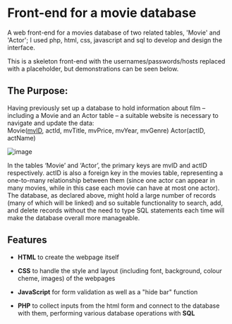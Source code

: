 # Front-end for a movie database
A web front-end for a movies database of two related tables, 'Movie' and 'Actor'; I used php, html, css, javascript and sql to develop and design the interface.

This is a skeleton front-end with the usernames/passwords/hosts replaced with a placeholder, but demonstrations can be seen below.

## The Purpose:
Having previously set up a database to hold information about film – including a Movie
and an Actor table – a suitable website is necessary to navigate and update the data:
<br>
  Movie(<u>mvID</u>, actId, mvTitle, mvPrice, mvYear, mvGenre)
  Actor(actID, actName)
<br>

![image](https://github.com/Tanaya-27/movie-data-front-end/assets/75646651/7cccf2f5-09f1-420c-baaa-8f7d1de0bc97)

In the tables ‘Movie’ and ‘Actor’, the primary keys are mvID and actID respectively.
actID is also a foreign key in the movies table, representing a one-to-many relationship
between them (since one actor can appear in many movies, while in this case each movie
can have at most one actor).
The database, as declared above, might hold a large number of records (many of which
will be linked) and so suitable functionality to search, add, and delete records without the
need to type SQL statements each time will make the database overall more manageable.

## Features
- **HTML** to create the webpage itself

- **CSS** to handle the style and layout (including font, background, colour cheme, images) of the webpages

- **JavaScript** for form validation as well as a "hide bar" function

- **PHP** to collect inputs from the html form and connect to the database with them, performing various database operations with **SQL**
